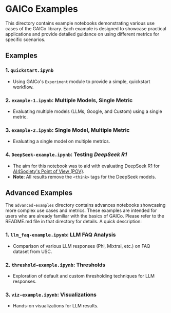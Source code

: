 # GAICo Examples

This directory contains example notebooks demonstrating various use cases of the GAICo library. Each example is designed to showcase practical applications and provide detailed guidance on using different metrics for specific scenarios.

## Examples

### 1. `quickstart.ipynb`

- Using GAICo's `Experiment` module to provide a simple, quickstart workflow.

### 2. `example-1.ipynb`: Multiple Models, Single Metric

- Evaluating multiple models (LLMs, Google, and Custom) using a single metric.

### 3. `example-2.ipynb`: Single Model, Multiple Metric

- Evaluating a single model on multiple metrics.

### 4. `DeepSeek-example.ipynb`: Testing _DeepSeek R1_

- The aim for this notebook was to aid with evaluating DeepSeek R1 for [AI4Society's Point of View (POV)](https://drive.google.com/file/d/1ErR1xT7ftvmHiUyYrdUbjyd4qCK_FxKX/view?usp=sharing).
- **Note**: All results remove the `<think>` tags for the DeepSeek models.

## Advanced Examples

The `advanced-examples` directory contains advances notebooks showcasing more complex use cases and metrics. These examples are intended for users who are already familiar with the basics of GAICo. Please refer to the README.md file in that directory for details. A quick description:

### 1. `llm_faq-example.ipynb`: LLM FAQ Analysis

- Comparison of various LLM responses (Phi, Mixtral, etc.) on FAQ dataset from USC.

### 2. `threshold-example.ipynb`: Thresholds

- Exploration of default and custom thresholding techniques for LLM responses.

### 3. `viz-example.ipynb`: Visualizations

- Hands-on visualizations for LLM results.
